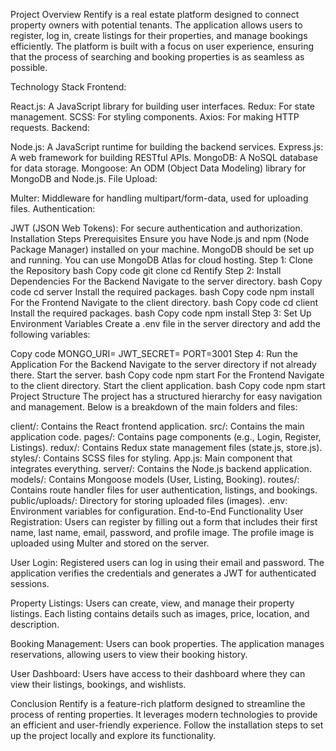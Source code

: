 Project Overview
Rentify is a real estate platform designed to connect property owners with potential tenants. The application allows users to register, log in, create listings for their properties, and manage bookings efficiently. The platform is built with a focus on user experience, ensuring that the process of searching and booking properties is as seamless as possible.

Technology Stack
Frontend:

React.js: A JavaScript library for building user interfaces.
Redux: For state management.
SCSS: For styling components.
Axios: For making HTTP requests.
Backend:

Node.js: A JavaScript runtime for building the backend services.
Express.js: A web framework for building RESTful APIs.
MongoDB: A NoSQL database for data storage.
Mongoose: An ODM (Object Data Modeling) library for MongoDB and Node.js.
File Upload:

Multer: Middleware for handling multipart/form-data, used for uploading files.
Authentication:

JWT (JSON Web Tokens): For secure authentication and authorization.
Installation Steps
Prerequisites
Ensure you have Node.js and npm (Node Package Manager) installed on your machine.
MongoDB should be set up and running. You can use MongoDB Atlas for cloud hosting.
Step 1: Clone the Repository
bash
Copy code
git clone <repository-url>
cd Rentify
Step 2: Install Dependencies
For the Backend
Navigate to the server directory.
bash
Copy code
cd server
Install the required packages.
bash
Copy code
npm install
For the Frontend
Navigate to the client directory.
bash
Copy code
cd client
Install the required packages.
bash
Copy code
npm install
Step 3: Set Up Environment Variables
Create a .env file in the server directory and add the following variables:
        
Copy code
MONGO_URI=<your-mongodb-connection-string>
JWT_SECRET=<your-jwt-secret>
PORT=3001
Step 4: Run the Application
For the Backend
Navigate to the server directory if not already there.
Start the server.
bash
Copy code
npm start
For the Frontend
Navigate to the client directory.
Start the client application.
bash
Copy code
npm start
Project Structure
The project has a structured hierarchy for easy navigation and management. Below is a breakdown of the main folders and files:

client/: Contains the React frontend application.
src/: Contains the main application code.
pages/: Contains page components (e.g., Login, Register, Listings).
redux/: Contains Redux state management files (state.js, store.js).
styles/: Contains SCSS files for styling.
App.js: Main component that integrates everything.
server/: Contains the Node.js backend application.
models/: Contains Mongoose models (User, Listing, Booking).
routes/: Contains route handler files for user authentication, listings, and bookings.
public/uploads/: Directory for storing uploaded files (images).
.env: Environment variables for configuration.
End-to-End Functionality
User Registration: Users can register by filling out a form that includes their first name, last name, email, password, and profile image. The profile image is uploaded using Multer and stored on the server.

User Login: Registered users can log in using their email and password. The application verifies the credentials and generates a JWT for authenticated sessions.

Property Listings: Users can create, view, and manage their property listings. Each listing contains details such as images, price, location, and description.

Booking Management: Users can book properties. The application manages reservations, allowing users to view their booking history.

User Dashboard: Users have access to their dashboard where they can view their listings, bookings, and wishlists.

Conclusion
Rentify is a feature-rich platform designed to streamline the process of renting properties. It leverages modern technologies to provide an efficient and user-friendly experience. Follow the installation steps to set up the project locally and explore its functionality.

